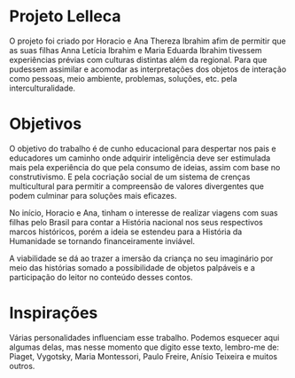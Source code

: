 Projeto Lelleca
===============

O projeto foi criado por Horacio e Ana Thereza Ibrahim afim 
de permitir que as suas filhas Anna Letícia Ibrahim e Maria Eduarda Ibrahim
tivessem experiências prévias com culturas distintas além da regional. Para
que pudessem assimilar e acomodar as interpretações dos objetos de interação
como pessoas, meio ambiente, problemas, soluções, etc. pela interculturalidade.

Objetivos
=========

O objetivo do trabalho é de cunho educacional para despertar nos pais e 
educadores um caminho onde adquirir inteligência deve ser estimulada mais 
pela experiência do que pela consumo de ideias, assim com base no construtivismo. 
E pela cocriação social de um sistema de crenças multicultural para permitir
a compreensão de valores divergentes que podem culminar para soluções mais eficazes.

No início, Horacio e Ana, tinham o interesse de realizar viagens com suas filhas
pelo Brasil para contar a História nacional nos seus respectivos marcos históricos,
porém a ideia se estendeu para a História da Humanidade se tornando financeiramente
inviável.

A viabilidade se dá ao trazer a imersão da criança no seu imaginário por meio das 
histórias somado a possibilidade de objetos palpáveis e a participação do leitor no 
conteúdo desses contos.

Inspirações
===========

Várias personalidades influenciam esse trabalho. Podemos esquecer aqui algumas
delas, mas nesse momento que digito esse texto, lembro-me de: Piaget, Vygotsky,
Maria Montessori, Paulo Freire, Anísio Teixeira e muitos outros.

